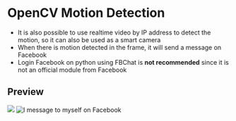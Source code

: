 # OpenCV Motion Detection
* It is also possible to use realtime video by IP address to detect the motion, so it can also be used as a smart camera
* When there is motion detected in the frame, it will send a message on Facebook
* Login Facebook on python using FBChat is **not recommended** since it is not an official module from Facebook
## Preview
![](example.gif)
![I message to myself on Facebook](messages.gif)
